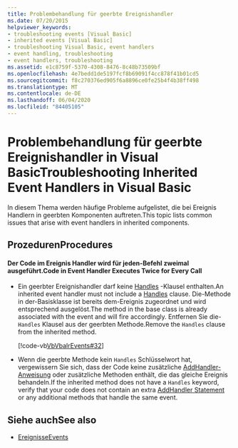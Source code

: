 ```yaml
---
title: Problembehandlung für geerbte Ereignishandler
ms.date: 07/20/2015
helpviewer_keywords:
- troubleshooting events [Visual Basic]
- inherited events [Visual Basic]
- troubleshooting Visual Basic, event handlers
- event handling, troubleshooting
- event handlers, troubleshooting
ms.assetid: e1c8759f-5370-4308-8476-8c48b73509bf
ms.openlocfilehash: 4e7bedd1de5197fcf8b69091f4cc878f41b01cd5
ms.sourcegitcommit: f8c270376ed905f6a8896ce0fe25b4f4b38ff498
ms.translationtype: MT
ms.contentlocale: de-DE
ms.lasthandoff: 06/04/2020
ms.locfileid: "84405105"
---
```

# <a name="troubleshooting-inherited-event-handlers-in-visual-basic"></a><span data-ttu-id="b38d9-102">Problembehandlung für geerbte Ereignishandler in Visual Basic</span><span class="sxs-lookup"><span data-stu-id="b38d9-102">Troubleshooting Inherited Event Handlers in Visual Basic</span></span>
<span data-ttu-id="b38d9-103">In diesem Thema werden häufige Probleme aufgelistet, die bei Ereignis Handlern in geerbten Komponenten auftreten.</span><span class="sxs-lookup"><span data-stu-id="b38d9-103">This topic lists common issues that arise with event handlers in inherited components.</span></span>  
  
## <a name="procedures"></a><span data-ttu-id="b38d9-104">Prozeduren</span><span class="sxs-lookup"><span data-stu-id="b38d9-104">Procedures</span></span>  
  
#### <a name="code-in-event-handler-executes-twice-for-every-call"></a><span data-ttu-id="b38d9-105">Der Code im Ereignis Handler wird für jeden-Befehl zweimal ausgeführt.</span><span class="sxs-lookup"><span data-stu-id="b38d9-105">Code in Event Handler Executes Twice for Every Call</span></span>  
  
- <span data-ttu-id="b38d9-106">Ein geerbter Ereignishandler darf keine [Handles](../../../language-reference/statements/handles-clause.md) -Klausel enthalten.</span><span class="sxs-lookup"><span data-stu-id="b38d9-106">An inherited event handler must not include a [Handles](../../../language-reference/statements/handles-clause.md) clause.</span></span> <span data-ttu-id="b38d9-107">Die-Methode in der-Basisklasse ist bereits dem-Ereignis zugeordnet und wird entsprechend ausgelöst.</span><span class="sxs-lookup"><span data-stu-id="b38d9-107">The method in the base class is already associated with the event and will fire accordingly.</span></span> <span data-ttu-id="b38d9-108">Entfernen Sie die- `Handles` Klausel aus der geerbten Methode.</span><span class="sxs-lookup"><span data-stu-id="b38d9-108">Remove the `Handles` clause from the inherited method.</span></span>  
  
     [!code-vb[VbVbalrEvents#32](~/samples/snippets/visualbasic/VS_Snippets_VBCSharp/VbVbalrEvents/VB/Class1.vb#32)]  
  
- <span data-ttu-id="b38d9-109">Wenn die geerbte Methode kein `Handles` Schlüsselwort hat, vergewissern Sie sich, dass der Code keine zusätzliche [AddHandler-Anweisung](../../../language-reference/statements/addhandler-statement.md) oder zusätzliche Methoden enthält, die das gleiche Ereignis behandeln.</span><span class="sxs-lookup"><span data-stu-id="b38d9-109">If the inherited method does not have a `Handles` keyword, verify that your code does not contain an extra [AddHandler Statement](../../../language-reference/statements/addhandler-statement.md) or any additional methods that handle the same event.</span></span>  
  
## <a name="see-also"></a><span data-ttu-id="b38d9-110">Siehe auch</span><span class="sxs-lookup"><span data-stu-id="b38d9-110">See also</span></span>

- [<span data-ttu-id="b38d9-111">Ereignisse</span><span class="sxs-lookup"><span data-stu-id="b38d9-111">Events</span></span>](index.md)
